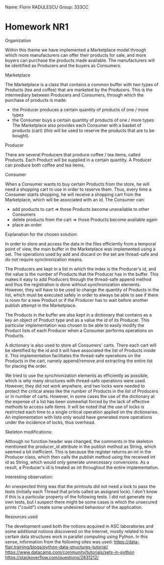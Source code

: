 Name: Florin RADULESCU
Group: 333CC

# Homework NR1

Organization

Within this theme we have implemented a Marketplace model through which more
manufacturers can offer their products for sale, and more buyers can purchase
the products made available.
The manufacturers will be identified as Producers and the buyers as Consumers.

Marketplace

The Marketplace is a class that contains a common buffer with two types of
Products (tea and coffee) that are marketed by the Producers.
This is the intermediary between Producers and Consumers, through which the
purchase of products is made:
- the Producer produces a certain quantity of products of one / more types
- the Consumer buys a certain quantity of products of one / more types
The Marketplace also provides each Consumer with a basket of products (cart)
(this will be used to reserve the products that are to be bought).

Producer

There are several Producers that produce coffee / tea items, called Products.
Each Product will be supplied in a certain quantity. A Producer can produce
both coffee and tea items.

Consumer

When a Consumer wants to buy certain Products from the store, he will need a
shopping cart to use in order to reserve them. Thus, every time a Consumer
starts shopping, he will receive a shopping cart from the Marketplace, which
will be associated with an id. The Consumer can:
- add products to cart ⇒ those Products become unavailable to other Consumers
- delete products from the cart ⇒ those Products become available again
- place an order


Explanation for the chosen solution:

In order to store and access the data in the files efficiently from a temporal
point of view, the main buffer in the Marketplace was implemented using a set.
The operations used by add and discard on the set are thread-safe and do not
require synchronization means.

The Producers are kept in a list in which the index is the Producer's id, and
the value is the number of Products that the Producer has in the buffer.
This makes it easy to add Producers through the thread-safe append method and
thus the registration is done without synchronization elements. However, they
will have to be used to change the quantity of Products in the list, which must
be executed safely in order to always be able to see if there is room for a new
Product or if the Producer has to wait before another publish attempt in the
Marketplace.

The Products in the buffer are also kept in a dictionary that contains as a key
an object of Product type and as a value the id of its Producer. This particular
implementation was chosen to be able to easily modify the Product lists of each
Producer when a Consumer performs operations on Products.

A dictionary is also used to store all Consumers' carts. There each cart will be
identified by the id and it will have associated the list of Products inside it.
This implementation facilitates the thread-safe operations on the Products in the
cart, namely append/remove and extracting the entire list for placing the order.

We tried to use the synchronization elements as efficiently as possible, which
is why many structures with thread-safe operations were used. However, they did
not work anywhere, and two locks were needed to protect the critical areas like
the number of Products in the list of Producers or in number of carts.
However, in some cases the use of the dictionary at the expense of a list has
been somewhat forced by the lack of effective methods to access safe items.
It will be noted that the use of locks is restricted each time to a single
critical operation applied on the dictionaries. An implementation with lists only
would have generated more operations under the incidence of locks, thus overhead.

Skeleton modifications:

Although no function header was changed, the comments in the skeleton mentioned
the producer_id attribute in the publish method as String, which seemed a bit
inefficient. This is because the register returns an int in the Producer class,
which then calls the publish method using the received int id as String, which
would only generate unnecessary conversions. As a result, a Producer's id is
treated as int throughout the entire implementation.

Interesting observation:

An unexpected thing was that the printouts did not need a lock to pass the tests
(initially each Thread that prints called an assigned lock). I don't know if this
is a particular property of the following tests. I did not generate my own tests,
but I suspect there might be some cases is which the unsecured prints ("could")
create some undesired behaviour of the application.

Resources used

The development used both the notions acquired in ASC laboratories and some
additional notions discovered on the Internet, mostly related to how certain
data structures work in parallel computing using Python.
In this sense, information from the following sites was used:
https://data-flair.training/blogs/python-data-structures-tutorial/
https://www.datacamp.com/community/tutorials/sets-in-python
https://stackoverflow.com/questions/2831212/
